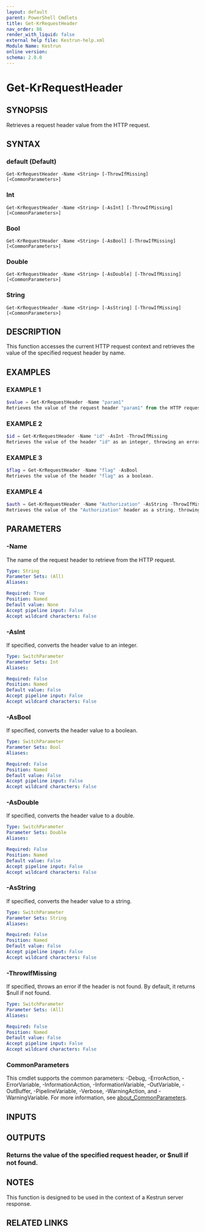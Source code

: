 ```yaml
---
layout: default
parent: PowerShell Cmdlets
title: Get-KrRequestHeader
nav_order: 86
render_with_liquid: false
external help file: Kestrun-help.xml
Module Name: Kestrun
online version:
schema: 2.0.0
---
```


# Get-KrRequestHeader

## SYNOPSIS
Retrieves a request header value from the HTTP request.

## SYNTAX

### default (Default)
```
Get-KrRequestHeader -Name <String> [-ThrowIfMissing] [<CommonParameters>]
```

### Int
```
Get-KrRequestHeader -Name <String> [-AsInt] [-ThrowIfMissing] [<CommonParameters>]
```

### Bool
```
Get-KrRequestHeader -Name <String> [-AsBool] [-ThrowIfMissing] [<CommonParameters>]
```

### Double
```
Get-KrRequestHeader -Name <String> [-AsDouble] [-ThrowIfMissing] [<CommonParameters>]
```

### String
```
Get-KrRequestHeader -Name <String> [-AsString] [-ThrowIfMissing] [<CommonParameters>]
```

## DESCRIPTION
This function accesses the current HTTP request context and retrieves the value
of the specified request header by name.

## EXAMPLES

### EXAMPLE 1
```powershell
$value = Get-KrRequestHeader -Name "param1"
Retrieves the value of the request header "param1" from the HTTP request.
```

### EXAMPLE 2
```powershell
$id = Get-KrRequestHeader -Name "id" -AsInt -ThrowIfMissing
Retrieves the value of the header "id" as an integer, throwing an error if it's missing.
```

### EXAMPLE 3
```powershell
$flag = Get-KrRequestHeader -Name "flag" -AsBool
Retrieves the value of the header "flag" as a boolean.
```

### EXAMPLE 4
```powershell
$auth = Get-KrRequestHeader -Name "Authorization" -AsString -ThrowIfMissing
Retrieves the value of the "Authorization" header as a string, throwing an error if it's missing.
```

## PARAMETERS

### -Name
The name of the request header to retrieve from the HTTP request.

```yaml
Type: String
Parameter Sets: (All)
Aliases:

Required: True
Position: Named
Default value: None
Accept pipeline input: False
Accept wildcard characters: False
```

### -AsInt
If specified, converts the header value to an integer.

```yaml
Type: SwitchParameter
Parameter Sets: Int
Aliases:

Required: False
Position: Named
Default value: False
Accept pipeline input: False
Accept wildcard characters: False
```

### -AsBool
If specified, converts the header value to a boolean.

```yaml
Type: SwitchParameter
Parameter Sets: Bool
Aliases:

Required: False
Position: Named
Default value: False
Accept pipeline input: False
Accept wildcard characters: False
```

### -AsDouble
If specified, converts the header value to a double.

```yaml
Type: SwitchParameter
Parameter Sets: Double
Aliases:

Required: False
Position: Named
Default value: False
Accept pipeline input: False
Accept wildcard characters: False
```

### -AsString
If specified, converts the header value to a string.

```yaml
Type: SwitchParameter
Parameter Sets: String
Aliases:

Required: False
Position: Named
Default value: False
Accept pipeline input: False
Accept wildcard characters: False
```

### -ThrowIfMissing
If specified, throws an error if the header is not found.
By default, it returns $null if not found.

```yaml
Type: SwitchParameter
Parameter Sets: (All)
Aliases:

Required: False
Position: Named
Default value: False
Accept pipeline input: False
Accept wildcard characters: False
```

### CommonParameters
This cmdlet supports the common parameters: -Debug, -ErrorAction, -ErrorVariable, -InformationAction, -InformationVariable, -OutVariable, -OutBuffer, -PipelineVariable, -Verbose, -WarningAction, and -WarningVariable. For more information, see [about_CommonParameters](http://go.microsoft.com/fwlink/?LinkID=113216).

## INPUTS

## OUTPUTS

### Returns the value of the specified request header, or $null if not found.
## NOTES
This function is designed to be used in the context of a Kestrun server response.

## RELATED LINKS
